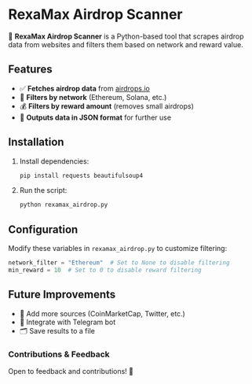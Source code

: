 # RexaMax Airdrop Scanner

🚀 **RexaMax Airdrop Scanner** is a Python-based tool that scrapes airdrop data from websites and filters them based on network and reward value.

## Features
- ✅ **Fetches airdrop data** from [airdrops.io](https://airdrops.io/)
- 🎯 **Filters by network** (Ethereum, Solana, etc.)
- 💰 **Filters by reward amount** (removes small airdrops)
- 📂 **Outputs data in JSON format** for further use

## Installation
1. Install dependencies:
   ```bash
   pip install requests beautifulsoup4
   ```
2. Run the script:
   ```bash
   python rexamax_airdrop.py
   ```

## Configuration
Modify these variables in `rexamax_airdrop.py` to customize filtering:
```python
network_filter = "Ethereum"  # Set to None to disable filtering
min_reward = 10  # Set to 0 to disable reward filtering
```

## Future Improvements
- 📡 Add more sources (CoinMarketCap, Twitter, etc.)
- 🤖 Integrate with Telegram bot
- 🗂 Save results to a file

### Contributions & Feedback
Open to feedback and contributions! 🚀

